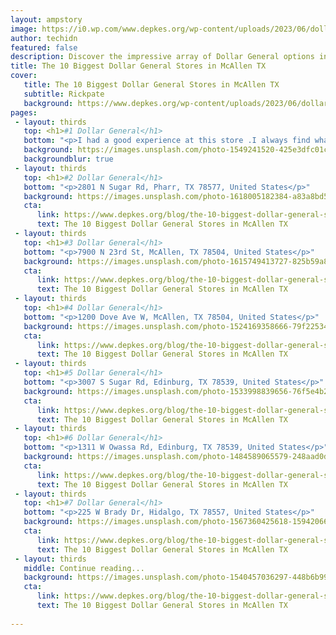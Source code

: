 ```yaml
---
layout: ampstory
image: https://i0.wp.com/www.depkes.org/wp-content/uploads/2023/06/dollar-general-0-in-mcallen-tx-1685966517.jpeg?resize=640,853
author: techidn
featured: false
description: Discover the impressive array of Dollar General options in McAllen TX, where you can find 10 of the largest Dollar General establishments in the area. From renowned classics to hidden gems, 
title: The 10 Biggest Dollar General Stores in McAllen TX
cover:
   title: The 10 Biggest Dollar General Stores in McAllen TX
   subtitle: Rickpate
   background: https://www.depkes.org/wp-content/uploads/2023/06/dollar-general-0-in-mcallen-tx-1685966517.jpeg
pages: 
 - layout: thirds
   top: <h1>#1 Dollar General</h1>
   bottom: "<p>I had a good experience at this store .I always find what I need Thank you for making this wonderful store.very satisfied with everthing they have there</p>"
   background: https://images.unsplash.com/photo-1549241520-425e3dfc01cb?ixlib=rb-4.0.3&ixid=MnwxMjA3fDB8MHxwaG90by1wYWdlfHx8fGVufDB8fHx8&auto=format&fit=crop&w=640&h=853&q=80
   backgroundblur: true
 - layout: thirds
   top: <h1>#2 Dollar General</h1>
   bottom: "<p>2801 N Sugar Rd, Pharr, TX 78577, United States</p>"
   background: https://images.unsplash.com/photo-1618005182384-a83a8bd57fbe?ixlib=rb-4.0.3&ixid=MnwxMjA3fDB8MHxwaG90by1wYWdlfHx8fGVufDB8fHx8&auto=format&fit=crop&w=640&h=853&q=80
   cta:
      link: https://www.depkes.org/blog/the-10-biggest-dollar-general-stores-in-mcallen-tx/
      text: The 10 Biggest Dollar General Stores in McAllen TX
 - layout: thirds
   top: <h1>#3 Dollar General</h1>
   bottom: "<p>7900 N 23rd St, McAllen, TX 78504, United States</p>"
   background: https://images.unsplash.com/photo-1615749413727-825b59a857b5?ixlib=rb-4.0.3&ixid=MnwxMjA3fDB8MHxwaG90by1wYWdlfHx8fGVufDB8fHx8&auto=format&fit=crop&w=640&h=853&q=80
   cta:
      link: https://www.depkes.org/blog/the-10-biggest-dollar-general-stores-in-mcallen-tx/
      text: The 10 Biggest Dollar General Stores in McAllen TX
 - layout: thirds
   top: <h1>#4 Dollar General</h1>
   bottom: "<p>1200 Dove Ave W, McAllen, TX 78504, United States</p>"
   background: https://images.unsplash.com/photo-1524169358666-79f22534bc6e?ixlib=rb-4.0.3&ixid=MnwxMjA3fDB8MHxwaG90by1wYWdlfHx8fGVufDB8fHx8&auto=format&fit=crop&w=640&h=853&q=80
   cta:
      link: https://www.depkes.org/blog/the-10-biggest-dollar-general-stores-in-mcallen-tx/
      text: The 10 Biggest Dollar General Stores in McAllen TX
 - layout: thirds
   top: <h1>#5 Dollar General</h1>
   bottom: "<p>3007 S Sugar Rd, Edinburg, TX 78539, United States</p>"
   background: https://images.unsplash.com/photo-1533998839656-76f5e4b2bccb?ixlib=rb-4.0.3&ixid=MnwxMjA3fDB8MHxwaG90by1wYWdlfHx8fGVufDB8fHx8&auto=format&fit=crop&w=640&h=853&q=80
   cta:
      link: https://www.depkes.org/blog/the-10-biggest-dollar-general-stores-in-mcallen-tx/
      text: The 10 Biggest Dollar General Stores in McAllen TX
 - layout: thirds
   top: <h1>#6 Dollar General</h1>
   bottom: "<p>1311 W Owassa Rd, Edinburg, TX 78539, United States</p>"
   background: https://images.unsplash.com/photo-1484589065579-248aad0d8b13?ixlib=rb-4.0.3&ixid=MnwxMjA3fDB8MHxwaG90by1wYWdlfHx8fGVufDB8fHx8&auto=format&fit=crop&w=640&h=853&q=80
   cta:
      link: https://www.depkes.org/blog/the-10-biggest-dollar-general-stores-in-mcallen-tx/
      text: The 10 Biggest Dollar General Stores in McAllen TX
 - layout: thirds
   top: <h1>#7 Dollar General</h1>
   bottom: "<p>225 W Brady Dr, Hidalgo, TX 78557, United States</p>"
   background: https://images.unsplash.com/photo-1567360425618-1594206637d2?ixlib=rb-4.0.3&ixid=MnwxMjA3fDB8MHxwaG90by1wYWdlfHx8fGVufDB8fHx8&auto=format&fit=crop&w=640&h=853&q=80
   cta:
      link: https://www.depkes.org/blog/the-10-biggest-dollar-general-stores-in-mcallen-tx/
      text: The 10 Biggest Dollar General Stores in McAllen TX
 - layout: thirds
   middle: Continue reading...
   background: https://images.unsplash.com/photo-1540457036297-448b6b99e91c?ixlib=rb-4.0.3&ixid=MnwxMjA3fDB8MHxwaG90by1wYWdlfHx8fGVufDB8fHx8&auto=format&fit=crop&w=640&h=853&q=80
   cta:
      link: https://www.depkes.org/blog/the-10-biggest-dollar-general-stores-in-mcallen-tx/
      text: The 10 Biggest Dollar General Stores in McAllen TX
      
---
```

